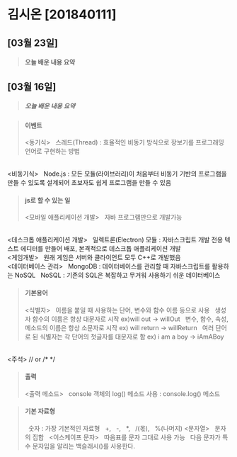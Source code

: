 # 김시온 [201840111]

## [03월 23일]
>#### 오늘 배운 내용 요약
## [03월 16일]
>##### 오늘 배운 내용 요약

>#### 이벤트
><동기식>
&nbsp;&nbsp;스레드(Thread) : 효율적인 비동기 방식으로 장보기를 프로그래밍 언어로 구현하는 방법
<br>
<비동기식>
&nbsp;&nbsp;Node.js : 모든 모듈(라이브러리)이 처음부터 비동기 기반의 프로그램을 만들 수 있도록 설계되어 초보자도 쉽게 프로그램을 만들 수 있음

>#### js로 할 수 있는 일
><모바일 애플리케이션 개발> 
&nbsp;&nbsp;자바 프로그램만으로 개발가능
<br>
<데스크톱 애플리케이션 개발>
&nbsp;&nbsp;일렉트론(Electron) 모듈 : 자바스크립트 개발 전용 텍스트 에디터를 만들어 배포, 본격적으로 데스크톱 애플리케이션 개발
<br>
<게임개발>
&nbsp;&nbsp;원래 게임은 서버와 클라이언트 모두 C++로 개발했음
<br>
<데이터베이스 관리>
&nbsp;&nbsp;MongoDB : 데이터베이스를 관리할 때 자바스크립트를 활용하는 NoSQL
&nbsp;&nbsp;NoSQL : 기존의 SQL은 복잡하고 무거워 사용하기 쉬운 데이터베이스

>#### 기본용어
><식별자>
&nbsp;&nbsp;이름을 붙일 때 사용하는 단어, 변수와 함수 이름 등으로 사용
&nbsp;&nbsp;생성자 함수의 이름은 항상 대문자로 시작 ex)will out -> willOut
&nbsp;&nbsp;변수, 함수, 속성, 메소드의 이름은 항상 소문자로 시작 ex) will return -> willReturn
&nbsp;&nbsp;여러 단어로 된 식별자는 각 단어의 첫글자를 대문자로 함 ex) i am a boy -> iAmABoy
<br>
<주석>
// or /*  */

>#### 출력
><출력 메소드>
&nbsp;&nbsp;console 객체의 log() 메소드 사용 : console.log() 메소드

>#### 기본 자료형
>&nbsp;&nbsp;숫자 : 가장 기본적인 자료형
&nbsp;&nbsp;+,&nbsp;&nbsp; -,&nbsp;&nbsp;  *,&nbsp;&nbsp;  /(몫),&nbsp;&nbsp;  %(나머지)
<문자열>
&nbsp;&nbsp;문자의 집합
&nbsp;&nbsp;<이스케이프 문자>
&nbsp;&nbsp;따옴표를 문자 그대로 사용 가능
&nbsp;&nbsp;다음 문자가 특수 문자임을 알리는 백슬래시(\)를 사용한다.